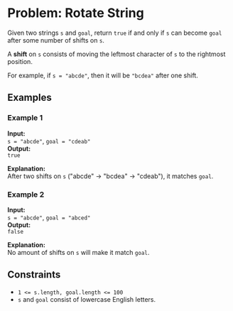 # Problem: Rotate String

Given two strings `s` and `goal`, return `true` if and only if `s` can become `goal` after some number of shifts on `s`.

A **shift** on `s` consists of moving the leftmost character of `s` to the rightmost position.

For example, if `s = "abcde"`, then it will be `"bcdea"` after one shift.

## Examples

### Example 1
**Input:**  
`s = "abcde"`, `goal = "cdeab"`  
**Output:**  
`true`  

**Explanation:**  
After two shifts on `s` ("abcde" → "bcdea" → "cdeab"), it matches `goal`.

### Example 2
**Input:**  
`s = "abcde"`, `goal = "abced"`  
**Output:**  
`false`  

**Explanation:**  
No amount of shifts on `s` will make it match `goal`.

## Constraints
- `1 <= s.length, goal.length <= 100`
- `s` and `goal` consist of lowercase English letters.

